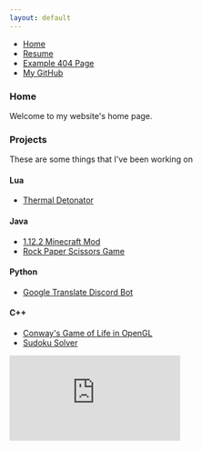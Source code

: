 ```yaml
---
layout: default
---
```

* [Home](./index.md)
* [Resume](https://docs.google.com/document/d/e/2PACX-1vTd0PsmODLurJMshI-VLZmE-EXCLd5pAfgc03tEO1ljHithnS29Eh9FWv8dCtYBgOWBaksYTHDTOHcO/pub)
* [Example 404 Page](./another-page.html)
* [My GitHub](https://github.com/spierceVR)

### Home
 Welcome to my website's home page.


### Projects
These are some things that I've been working on

#### Lua
* [Thermal Detonator](https://github.com/spierceVR/thermal-detonator-addon)

#### Java
* [1.12.2 Minecraft Mod](https://github.com/spierceVR/1.12.2-Minecraft-Mod)
* [Rock Paper Scissors Game](https://github.com/spierceVR/text-rock-paper-scissors)

#### Python
* [Google Translate Discord Bot](https://github.com/spierceVR/google-translate-discord-bot)

#### C++
* [Conway's Game of Life in OpenGL](https://github.com/spierceVR/conways_game_of_life_glfw)
* [Sudoku Solver](https://github.com/spierceVR/SudokuSolver)
<style>
 iframe {
    max-width: 100vw;
    max-height: 56.25vw; /* 315/560 = .5625 */
}
</style>
<iframe src="https://www.youtube.com/embed/mHb-43Q6hzI" title="YouTube video player" frameborder="0" allow="accelerometer; autoplay; clipboard-write; encrypted-media; gyroscope; picture-in-picture" allowfullscreen></iframe>
